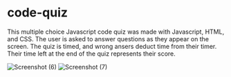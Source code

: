 # code-quiz
This multiple choice Javascript code quiz was made with Javascript, HTML, and CSS. The user is asked to answer questions as they appear on the screen. The quiz is timed, and wrong ansers deduct time from their timer. Their time left at the end of the quiz represents their score.

![Screenshot (6)](https://user-images.githubusercontent.com/64930571/85511859-1cc79400-b5ae-11ea-9c09-3f8260c46dd9.png)
![Screenshot (7)](https://user-images.githubusercontent.com/64930571/85513144-901dd580-b5af-11ea-80e6-92a9db2d07ea.png)
